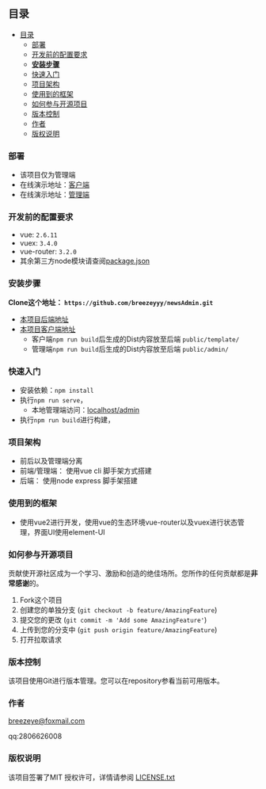 <br />

## 目录

- [目录](#目录)
	- [部署](#部署)
	- [开发前的配置要求](#开发前的配置要求)
	- [**安装步骤**](#安装步骤)
	- [快速入门](#快速入门)
	- [项目架构](#项目架构)
	- [使用到的框架](#使用到的框架)
	- [如何参与开源项目](#如何参与开源项目)
	- [版本控制](#版本控制)
	- [作者](#作者)
	- [版权说明](#版权说明)

### 部署

- 该项目仅为管理端
- 在线演示地址：[客户端](http://101.35.125.222)
- 在线演示地址：[管理端](http://101.35.125.222/admin)

### 开发前的配置要求

- vue: `2.6.11`
- vuex: `3.4.0`
- vue-router: `3.2.0`
- 其余第三方node模块请查阅[package.json](https://github.com/breezeyyy/newsAdmin/blob/master/package.json)

### 安装步骤

**Clone这个地址： `https://github.com/breezeyyy/newsAdmin.git`**

- [本项目后端地址](https://github.com/breezeyyy/node_mgdb)
- [本项目客户端地址](https://github.com/breezeyyy/news)
	- 客户端`npm run build`后生成的Dist内容放至后端 `public/template/`
	- 管理端`npm run build`后生成的Dist内容放至后端 `public/admin/`

### 快速入门

- 安装依赖：`npm install`
- 执行`npm run serve`，
	- 本地管理端访问：[localhost/admin](http://localhost/admin)
- 执行`npm run build`进行构建，

### 项目架构

- 前后以及管理端分离
- 前端/管理端： 使用vue cli 脚手架方式搭建
- 后端： 使用node express 脚手架搭建

### 使用到的框架

- 使用vue2进行开发，使用vue的生态环境vue-router以及vuex进行状态管理，界面UI使用element-UI

### 如何参与开源项目

贡献使开源社区成为一个学习、激励和创造的绝佳场所。您所作的任何贡献都是**非常感谢**的。

1. Fork这个项目
2. 创建您的单独分支 (`git checkout -b feature/AmazingFeature`)
3. 提交您的更改 (`git commit -m 'Add some AmazingFeature'`)
4. 上传到您的分支中 (`git push origin feature/AmazingFeature`)
5. 打开拉取请求

### 版本控制

该项目使用Git进行版本管理。您可以在repository参看当前可用版本。

### 作者

breezeye@foxmail.com

qq:2806626008

### 版权说明

该项目签署了MIT 授权许可，详情请参阅 [LICENSE.txt](https://github.com/shaojintian/Best_README_template/blob/master/LICENSE.txt)


<!-- links -->

[your-project-path]:breezeyyy/newsAdmin

[contributors-shield]: https://img.shields.io/github/contributors/breezeyyy/newsAdmin.svg?style=flat-square

[contributors-url]: https://github.com/breezeyyy/newsAdmin/graphs/contributors

[forks-shield]: https://img.shields.io/github/forks/breezeyyy/newsAdmin.svg?style=flat-square

[forks-url]: https://github.com/breezeyyy/newsAdmin/network/members

[stars-shield]: https://img.shields.io/github/stars/breezeyyy/newsAdmin.svg?style=flat-square

[stars-url]: https://github.com/breezeyyy/newsAdmin/stargazers

[issues-shield]: https://img.shields.io/github/issues/breezeyyy/newsAdmin.svg?style=flat-square

[issues-url]: https://img.shields.io/github/issues/breezeyyy/newsAdmin.svg

[license-shield]: https://img.shields.io/github/license/breezeyyy/newsAdmin.svg?style=flat-square

[license-url]: https://github.com/breezeyyy/newsAdmin/blob/master/LICENSE.txt

[linkedin-shield]: https://img.shields.io/badge/-LinkedIn-black.svg?style=flat-square&logo=linkedin&colorB=555

